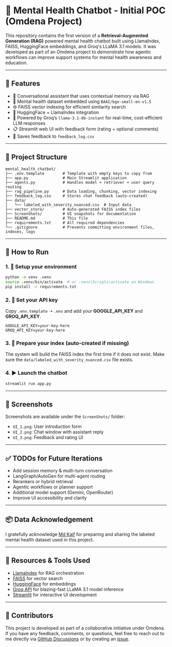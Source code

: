 # 🧠 Mental Health Chatbot - Initial POC (Omdena Project)


This repository contains the first version of a **Retrieval-Augmented Generation (RAG)** powered mental health chatbot built using LlamaIndex, FAISS, HuggingFace embeddings, and Groq's LLaMA 3.1 models. It was developed as part of an Omdena project to demonstrate how agentic workflows can improve support systems for mental health awareness and education.

---

## 📌 Features
- 🔄 Conversational assistant that uses contextual memory via RAG
- 🧠 Mental health dataset embedded using `BAAI/bge-small-en-v1.5`
- ⚙️ FAISS vector indexing for efficient similarity search
- 🤗 HuggingFace + LlamaIndex integration
- 🚀 Powered by Groq’s `llama-3.1-8b-instant` for real-time, cost-efficient LLM responses
- 📋 Streamlit web UI with feedback form (rating + optional comments)
- 💾 Saves feedback to `feedback_log.csv`

---

## 📁 Project Structure
```
mental_health_chatbot/
├── .env.template        # Template with empty keys to copy from
├── app.py               # Main Streamlit application
├── agents.py            # Handles model + retriever + user query routing
├── rag_pipeline.py      # Data loading, chunking, vector indexing
├── feedback_log.csv     # Stores chat feedback (auto-created)
├── data/
│   └── labeled_with_severity_nuanced.csv  # Input data
├── vector_store/        # Auto-generated FAISS index files
├── ScreenShots/         # UI snapshots for documentation
├── README.md            # This file
├── requirements.txt     # All required dependencies
└── .gitignore           # Prevents committing environment files, indexes, logs
```

---

## 🚀 How to Run

### 1. 🔧 Setup your environment
```bash
python -m venv .venv
source .venv/bin/activate  # or .venv\Scripts\activate on Windows
pip install -r requirements.txt
```

### 2. 🔑 Set your API key
Copy `.env.template` ➝ `.env` and add your **GOOGLE_API_KEY** and **GROQ_API_KEY**.
```env
GOOGLE_API_KEY=your-key-here
GROQ_API_KEY=your-key-here
```

### 3. 🧠 Prepare your index (auto-created if missing)
The system will build the FAISS index the first time if it does not exist.
Make sure the `data/labeled_with_severity_nuanced.csv` file exists.

### 4. ▶️ Launch the chatbot
```bash
streamlit run app.py
```

---

## 📸 Screenshots
Screenshots are available under the `ScreenShots/` folder:
- `UI_1.png`: User introduction form
- `UI_2.png`: Chat window with assistant reply
- `UI_3.png`: Feedback and rating UI

---


## ✅ TODOs for Future Iterations
- Add session memory & multi-turn conversation
- LangGraph/AutoGen for multi-agent routing
- Rerankers or hybrid retrieval
- Agentic workflows or planner support
- Additional model support (Gemini, OpenRouter)
- Improve UI accessibility and clarity

---

## 📦 Data Acknowledgement
I gratefully acknowledge [Md Kaif](https://github.com/kaif-istan) for preparing and sharing the labeled mental health dataset used in this project.

---

## 🙏 Resources & Tools Used
- [LlamaIndex](https://github.com/jerryjliu/llama_index) for RAG orchestration
- [FAISS](https://github.com/facebookresearch/faiss) for vector search
- [HuggingFace](https://huggingface.co/BAAI/bge-small-en-v1.5) for embeddings
- [Groq API](https://console.groq.com/) for blazing-fast LLaMA 3.1 model inference
- [Streamlit](https://streamlit.io/) for interactive UI development

---

## 🙌 Contributors
This project is developed as part of a collaborative initiative under Omdena.
If you have any feedback, comments, or questions, feel free to reach out to me directly via [GitHub Discussions](https://github.com/ShakibaRahimiaghdam/rag-mental-health-chatbot/discussions/1) or by creating an [issue](https://github.com/ShakibaRahimiaghdam/rag-mental-health-chatbot/issues).
